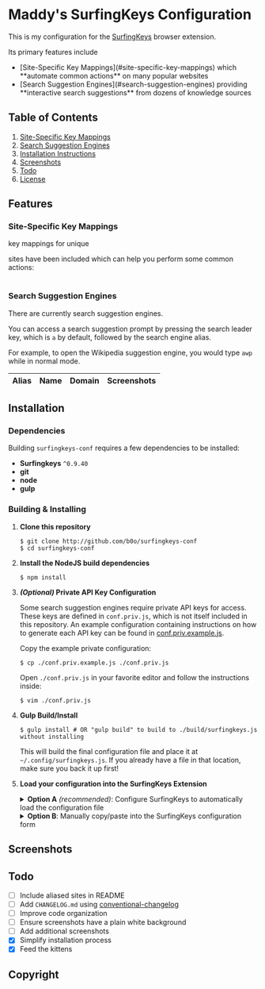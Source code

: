 <!--{{DISCLAIMER}}-->

Maddy's SurfingKeys Configuration
=================================

This is my configuration for the [SurfingKeys](https://github.com/brookhong/Surfingkeys) browser extension.

Its primary features include
- <!--{{KEYS_MAPS_COUNT}}--> [Site-Specific Key Mappings](#site-specific-key-mappings) which **automate common actions** on many popular websites
- <!--{{COMPL_COUNT}}--> [Search Suggestion Engines](#search-suggestion-engines) providing **interactive search suggestions** from dozens of knowledge sources

Table of Contents
-----------------

1. [Site-Specific Key Mappings](#site-specific-key-mappings)
2. [Search Suggestion Engines](#search-suggestion-engines)
3. [Installation Instructions](#installation)
4. [Screenshots](#screenshots)
5. [Todo](#todo)
6. [License](#license)

Features
--------

### Site-Specific Key Mappings

<!--{{KEYS_MAPS_COUNT}}--> key mappings for <!--{{KEYS_SITES_COUNT}}--> unique
sites have been included which can help you perform some common actions:

<table>
<tbody>
<!--{{KEYS_TABLE}}-->
</tbody>
</table>

### Search Suggestion Engines

There are currently <!--{{COMPL_COUNT}}--> search suggestion engines.

You can access a search suggestion prompt by pressing the search leader key, which is `a` by default, followed by the search engine alias.

For example, to open the Wikipedia suggestion engine, you would type `awp` while in normal mode.

<table>
<thead>
<th colspan=2>Alias</th>
<th>Name</th>
<th>Domain</th>
<th>Screenshots</th>
</thead>
<tbody>
<!--{{COMPL_TABLE}}-->
</tbody>
</table>

<!--
| Alias | Name | Domain | Screenshots |
| ----- | ---- | ------ | ----------- |
-->

Installation
------------

### Dependencies

Building `surfingkeys-conf` requires a few dependencies to be installed:

- __Surfingkeys__ `^0.9.40`
- __git__
- __node__
- __gulp__

### Building & Installing

1. __Clone this repository__
	```shell
	$ git clone http://github.com/b0o/surfingkeys-conf
	$ cd surfingkeys-conf
	```

2. __Install the NodeJS build dependencies__
	```shell
	$ npm install
	```

3. __*(Optional)* Private API Key Configuration__

	Some search suggestion engines require private API keys for access. These
	keys are defined in `conf.priv.js`, which is not itself included in this repository.
	An example configuration containing instructions on how to generate each API key
	can be found in [conf.priv.example.js](./conf.priv.example.js).

	Copy the example private configuration:

	```shell
	$ cp ./conf.priv.example.js ./conf.priv.js
	```

	Open `./conf.priv.js` in your favorite editor and follow the instructions inside:

	```shell
	$ vim ./conf.priv.js
	```

4. __Gulp Build/Install__
	```shell
	$ gulp install # OR "gulp build" to build to ./build/surfingkeys.js without installing
	```

	This will build the final configuration file and place it at `~/.config/surfingkeys.js`.
	If you already have a file in that location, make sure you back it up first!

5. __Load your configuration into the SurfingKeys Extension__

	<details>
	<summary><strong>Option A</strong> <em>(recommended)</em>: Configure SurfingKeys to automatically load the configuration file</summary>
	<blockquote><details>
	<summary><strong>Local File Access (Chrome/Chromium only)</strong></summary>

	- __I.__ Visit `chrome://extensions/` and enable `Allow access to file URLs` for the Surfingkeys extension.

	- __II.__ Open the SurfingKeys configuration page: `chrome-extension://mffcegbjcdejldmihkogmcnkgbbhioid/pages/options.html`.

	- __III.__ Set the `Load settings from` option to point to the configuration file.

		_Note: you must specify the full, absolute path; environment variables like `$HOME` or the tilde `~` won't work_:

		- __Linux__: `file:///home/{USERNAME}/.config/surfingkeys.js` (replace `{USERNAME}` with your username) 
		- __macOS__: `file:///Users/{USERNAME}/.config/surfingkeys.js` (replace `{USERNAME}` with your username) 
		- __Windows__: `file://%Homedrive%%Homepath%/surfingkeys.js` (This is a guess, please correct me if I'm wrong)

	- __IV.__ Hack Away! If you ever make a change to any of your configuration files in the future, simply run `gulp install` again and your 
		new configuration will automatically be loaded by SurfingKeys.

	</details></blockquote>
	<blockquote><details>
	<summary><strong>Local Web Server (Chrome, Chromium, and Firefox)</strong></summary>

	- __I.__ Run the configuration file server:

		```shell
		$ gulp serve-simple
		```

		Alternatively, you can use the `gulp serve` task, which automatically rebuilds the configuration file whenever a source file is modified.

	- __II.__ Open the SurfingKeys configuration page: 

		Chrome: `chrome-extension://mffcegbjcdejldmihkogmcnkgbbhioid/pages/options.html`

		Firefox: `moz-extension://7b04efeb-0b36-47f6-9f57-70293e5ee7b2/pages/options.html`

	- __III.__ Set the `Load settings from` option to `http://localhost:9919`

	- __IV.__ You will want to configure your system to automatically run `gulp serve-simple` from the repository directory on boot, otherwise 
		SurfingKeys will lose the settings as soon as the local web server is down.
	
		If you run Linux with systemd, an [example user service](./surfingkeys-conf.service) is provided in this repo. You will need to modify 
		it to contain the proper path to your surfingkeys-conf repo.

	- __V.__ Hack Away! If you ever make a change to any of your configuration files in the future, simply run `gulp build` again and your new 
		configuration will automatically be loaded by SurfingKeys.

	- __Note:__ This method starts a web server on `localhost:9919`. Depending on your firewall configuration, other devices on your local network 
		(or the internet at large in the case of misconfigured router firewall) may be able to read your configuration file, including any private
		API keys or other secrets you have configured in `conf.priv.js`. Proceed with caution.

	</details></blockquote>
	</details>
	<details>
	<summary><strong>Option B</strong>: Manually copy/paste into the SurfingKeys configuration form</summary>

	- __I.__ Copy the contents of `./build/surfingkeys.js` (or `$HOME/.config/surfingkeys.js` if you ran `gulp install`)

	- __II.__ Open the SurfingKeys configuration page: 

		Chrome: `chrome-extension://mffcegbjcdejldmihkogmcnkgbbhioid/pages/options.html`

		Firefox: `moz-extension://7b04efeb-0b36-47f6-9f57-70293e5ee7b2/pages/options.html`

	- __III.__ Paste into the text box, then press `save`

	- __IV.__ Repeat steps 4 - 5 after any changes you make to any of your configuration files.

	</details>

Screenshots
-----------
<!--{{SCREENSHOTS}}-->

Todo
----

- [ ] Include aliased sites in README
- [ ] Add `CHANGELOG.md` using [conventional-changelog](https://github.com/conventional-changelog/conventional-changelog)
- [ ] Improve code organization
- [ ] Ensure screenshots have a plain white background
- [ ] Add additional screenshots
- [x] Simplify installation process
- [x] Feed the kittens

Copyright
---------
<!--{{COPYRIGHT}}-->
